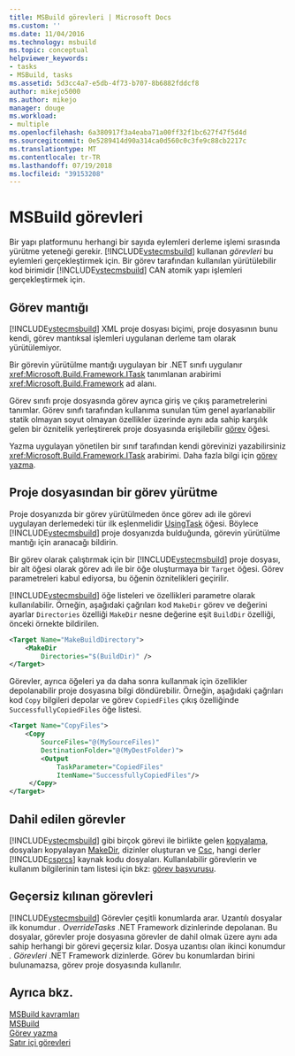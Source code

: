 ```yaml
---
title: MSBuild görevleri | Microsoft Docs
ms.custom: ''
ms.date: 11/04/2016
ms.technology: msbuild
ms.topic: conceptual
helpviewer_keywords:
- tasks
- MSBuild, tasks
ms.assetid: 5d3cc4a7-e5db-4f73-b707-8b6882fddcf8
author: mikejo5000
ms.author: mikejo
manager: douge
ms.workload:
- multiple
ms.openlocfilehash: 6a380917f3a4eaba71a00ff32f1bc627f47f5d4d
ms.sourcegitcommit: 0e5289414d90a314ca0d560c0c3fe9c88cb2217c
ms.translationtype: MT
ms.contentlocale: tr-TR
ms.lasthandoff: 07/19/2018
ms.locfileid: "39153208"
---
```

# <a name="msbuild-tasks"></a>MSBuild görevleri
Bir yapı platformunu herhangi bir sayıda eylemleri derleme işlemi sırasında yürütme yeteneği gerekir. [!INCLUDE[vstecmsbuild](../extensibility/internals/includes/vstecmsbuild_md.md)] kullanan *görevleri* bu eylemleri gerçekleştirmek için. Bir görev tarafından kullanılan yürütülebilir kod birimidir [!INCLUDE[vstecmsbuild](../extensibility/internals/includes/vstecmsbuild_md.md)] CAN atomik yapı işlemleri gerçekleştirmek için.  
  
## <a name="task-logic"></a>Görev mantığı  
 [!INCLUDE[vstecmsbuild](../extensibility/internals/includes/vstecmsbuild_md.md)] XML proje dosyası biçimi, proje dosyasının bunu kendi, görev mantıksal işlemleri uygulanan derleme tam olarak yürütülemiyor.  
  
 Bir görevin yürütülme mantığı uygulayan bir .NET sınıfı uygulanır <xref:Microsoft.Build.Framework.ITask> tanımlanan arabirimi <xref:Microsoft.Build.Framework> ad alanı.  
  
 Görev sınıfı proje dosyasında görev ayrıca giriş ve çıkış parametrelerini tanımlar. Görev sınıfı tarafından kullanıma sunulan tüm genel ayarlanabilir statik olmayan soyut olmayan özellikler üzerinde aynı ada sahip karşılık gelen bir öznitelik yerleştirerek proje dosyasında erişilebilir [görev](../msbuild/task-element-msbuild.md) öğesi.  
  
 Yazma uygulayan yönetilen bir sınıf tarafından kendi görevinizi yazabilirsiniz <xref:Microsoft.Build.Framework.ITask> arabirimi. Daha fazla bilgi için [görev yazma](../msbuild/task-writing.md).  
  
## <a name="execute-a-task-from-a-project-file"></a>Proje dosyasından bir görev yürütme  
 Proje dosyanızda bir görev yürütülmeden önce görev adı ile görevi uygulayan derlemedeki tür ilk eşlenmelidir [UsingTask](../msbuild/usingtask-element-msbuild.md) öğesi. Böylece [!INCLUDE[vstecmsbuild](../extensibility/internals/includes/vstecmsbuild_md.md)] proje dosyanızda bulduğunda, görevin yürütülme mantığı için aranacağı bildirin.  
  
 Bir görev olarak çalıştırmak için bir [!INCLUDE[vstecmsbuild](../extensibility/internals/includes/vstecmsbuild_md.md)] proje dosyası, bir alt öğesi olarak görev adı ile bir öğe oluşturmaya bir `Target` öğesi. Görev parametreleri kabul ediyorsa, bu öğenin öznitelikleri geçirilir.  
  
 [!INCLUDE[vstecmsbuild](../extensibility/internals/includes/vstecmsbuild_md.md)] öğe listeleri ve özellikleri parametre olarak kullanılabilir. Örneğin, aşağıdaki çağrıları kod `MakeDir` görev ve değerini ayarlar `Directories` özelliği `MakeDir` nesne değerine eşit `BuildDir` özelliği, önceki örnekte bildirilen.  
  
```xml  
<Target Name="MakeBuildDirectory">  
    <MakeDir  
        Directories="$(BuildDir)" />  
</Target>  
```  
  
 Görevler, ayrıca öğeleri ya da daha sonra kullanmak için özellikler depolanabilir proje dosyasına bilgi döndürebilir. Örneğin, aşağıdaki çağrıları kod `Copy` bilgileri depolar ve görev `CopiedFiles` çıkış özelliğinde `SuccessfullyCopiedFiles` öğe listesi.  
  
```xml  
<Target Name="CopyFiles">  
    <Copy  
        SourceFiles="@(MySourceFiles)"  
        DestinationFolder="@(MyDestFolder)">  
        <Output  
            TaskParameter="CopiedFiles"  
            ItemName="SuccessfullyCopiedFiles"/>  
     </Copy>  
</Target>  
```  
  
## <a name="included-tasks"></a>Dahil edilen görevler  
 [!INCLUDE[vstecmsbuild](../extensibility/internals/includes/vstecmsbuild_md.md)] gibi birçok görevi ile birlikte gelen [kopyalama](../msbuild/copy-task.md), dosyaları kopyalayan [MakeDir](../msbuild/makedir-task.md), dizinler oluşturan ve [Csc](../msbuild/csc-task.md), hangi derler [!INCLUDE[csprcs](../data-tools/includes/csprcs_md.md)] kaynak kodu dosyaları. Kullanılabilir görevlerin ve kullanım bilgilerinin tam listesi için bkz: [görev başvurusu](../msbuild/msbuild-task-reference.md).  
  
## <a name="overridden-tasks"></a>Geçersiz kılınan görevleri  
 [!INCLUDE[vstecmsbuild](../extensibility/internals/includes/vstecmsbuild_md.md)] Görevler çeşitli konumlarda arar. Uzantılı dosyalar ilk konumdur *. OverrideTasks* .NET Framework dizinlerinde depolanan. Bu dosyalar, görevler proje dosyasına görevler de dahil olmak üzere aynı ada sahip herhangi bir görevi geçersiz kılar. Dosya uzantısı olan ikinci konumdur *. Görevleri* .NET Framework dizinlerde. Görev bu konumlardan birini bulunamazsa, görev proje dosyasında kullanılır.  
  
## <a name="see-also"></a>Ayrıca bkz.  
 [MSBuild kavramları](../msbuild/msbuild-concepts.md)   
 [MSBuild](../msbuild/msbuild.md)   
 [Görev yazma](../msbuild/task-writing.md)   
 [Satır içi görevleri](../msbuild/msbuild-inline-tasks.md)